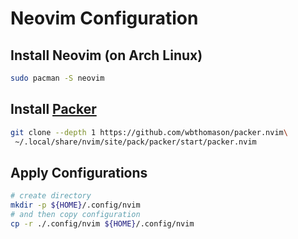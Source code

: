 # Neovim Configuration

## Install Neovim (on Arch Linux)

```bash
sudo pacman -S neovim
```

## Install [Packer](https://github.com/wbthomason/packer.nvim)

```bash
git clone --depth 1 https://github.com/wbthomason/packer.nvim\
 ~/.local/share/nvim/site/pack/packer/start/packer.nvim
```

## Apply Configurations

```bash
# create directory
mkdir -p ${HOME}/.config/nvim
# and then copy configuration
cp -r ./.config/nvim ${HOME}/.config/nvim
```
